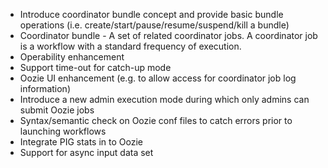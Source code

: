 * Introduce coordinator bundle concept and provide basic bundle operations (i.e. create/start/pause/resume/suspend/kill a bundle) 
* Coordinator bundle - A set of related coordinator jobs. A coordinator job is a workflow with a standard frequency of execution. 
* Operability enhancement 
* Support time-out for catch-up mode 
* Oozie UI enhancement (e.g. to allow access for coordinator job log information) 
* Introduce a new admin execution mode during which only admins can submit Oozie jobs 
* Syntax/semantic check on Oozie conf files to catch errors prior to launching workflows 
* Integrate PIG stats in to Oozie 
* Support for async input data set 
